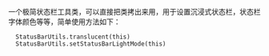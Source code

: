 一个极简状态栏工具类，可以直接把类拷出来用，用于设置沉浸式状态栏，状态栏字体颜色等等，简单使用方法如下：
```
  StatusBarUtils.translucent(this)
  StatusBarUtils.setStatusBarLightMode(this)
```
